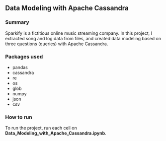 ## Data Modeling with Apache Cassandra
### Summary
Sparkify is a fictitious online music streaming company. In this project, I extracted song and log data from files, and created data modeling based on three questions (queries) with Apache Cassandra.

### Packages used
* pandas
* cassandra
* re
* os
* glob
* numpy
* json
* csv

### How to run
To run the project, run each cell on **Data_Modeling_with_Apache_Cassandra.ipynb**.
